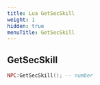 ```yaml
---
title: Lua GetSecSkill
weight: 1
hidden: true
menuTitle: GetSecSkill
---
```

## GetSecSkill
```lua
NPC:GetSecSkill(); -- number
```